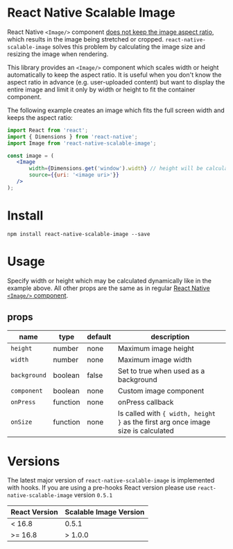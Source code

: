 React Native Scalable Image
===========================
React Native ```<Image/>``` component [does not keep the image aspect ratio](https://github.com/facebook/react-native/issues/858), which results in the image being stretched or cropped. ```react-native-scalable-image``` solves this problem by calculating the image size and resizing the image when rendering.

This library provides an ```<Image/>``` component which scales width or height automatically to keep the aspect ratio. It is useful when you don't know the aspect ratio in advance (e.g. user-uploaded content) but want to display the entire image and limit it only by width or height to fit the container component.

The following example creates an image which fits the full screen width and keeps the aspect ratio:

 ```jsx
import React from 'react';
import { Dimensions } from 'react-native';
import Image from 'react-native-scalable-image';

const image = (
    <Image
        width={Dimensions.get('window').width} // height will be calculated automatically
        source={{uri: '<image uri>'}}
    />
);
 ```


Install
=======
```npm install react-native-scalable-image --save```


Usage
=====

Specify width or height which may be calculated dynamically like in the example above. All other props are the same as in regular [React Native ```<Image/>``` component](https://facebook.github.io/react-native/docs/image.html).

## props

| name          | type      | default                     | description                                                               |
| ------------- | --------- | --------------------------- | --------------------------------------------------------------------------|
| `height`      | number    | none                        | Maximum image height                                                      |
| `width`       | number    | none                        | Maximum image width                                                       |
| `background`  | boolean   | false                       | Set to true when used as a background                                     |
| `component`   | boolean   | none                        | Custom image component                                                    |
| `onPress`     | function  | none                        | onPress callback                                                          |
| `onSize`      | function  | none                        | Is called with ```{ width, height }``` as the first arg once image size is calculated |

Versions
========
The latest major version of `react-native-scalable-image` is implemented with hooks. If you are using a pre-hooks React version please use `react-native-scalable-image` version `0.5.1`

| React Version | Scalable Image Version |
| ------------- | ---------------------- |
|  < 16.8       |   0.5.1                |
| >= 16.8       | > 1.0.0                |
